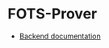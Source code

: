 # FOTS-Prover

- [Backend documentation](https://alef-keuffer.github.io/FOTS-Prover.docs/backend.html)

